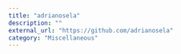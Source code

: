 ```yaml
---
title: "adrianosela"
description: ""
external_url: "https://github.com/adrianosela"
category: "Miscellaneous"
---
```

